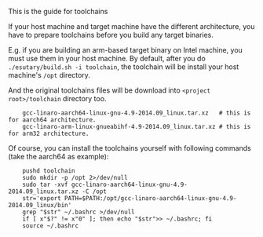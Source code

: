 This is the guide for toolchains

If your host machine and target machine have the different architecture, you have to prepare toolchains before you build any target binaries.

E.g. if you are building an arm-based target binary on Intel machine, you must use them in your host machine.
By default, after you do `./esutary/build.sh -i toolchain`, the toolchain will be install your host machine's `/opt` directory.

And the original toolchains files will be download into `<project root>/toolchain` directory too.
```shell
    gcc-linaro-aarch64-linux-gnu-4.9-2014.09_linux.tar.xz   # this is for aarch64 architecture.
    gcc-linaro-arm-linux-gnueabihf-4.9-2014.09_linux.tar.xz # this is for arm32 architecture.
```

Of course, you can install the toolchains yourself with following commands (take the aarch64 as example):
```shell
    pushd toolchain
    sudo mkdir -p /opt 2>/dev/null
    sudo tar -xvf gcc-linaro-aarch64-linux-gnu-4.9-2014.09_linux.tar.xz -C /opt
    str='export PATH=$PATH:/opt/gcc-linaro-aarch64-linux-gnu-4.9-2014.09_linux/bin' 
    grep "$str" ~/.bashrc >/dev/null
    if [ x"$?" != x"0" ]; then echo "$str">> ~/.bashrc; fi
    source ~/.bashrc
  ```
